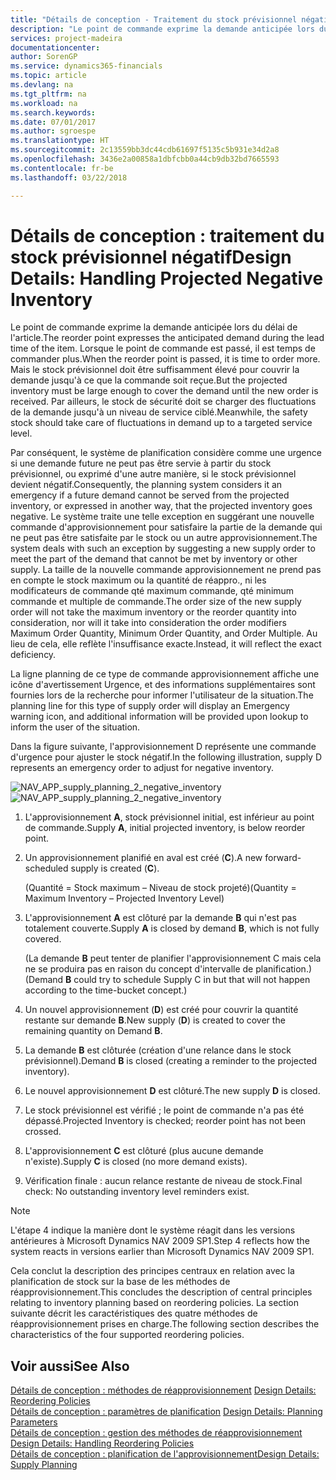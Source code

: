 ```yaml
---
title: "Détails de conception - Traitement du stock prévisionnel négatif | Microsoft Docs"
description: "Le point de commande exprime la demande anticipée lors du délai de l'article. Lorsque le point de commande est passé, il est temps de commander plus. Mais le stock prévisionnel doit être suffisamment élevé pour couvrir la demande jusqu'à ce que la commande soit reçue. Par ailleurs, le stock de sécurité doit se charger des fluctuations de la demande jusqu'à un niveau de service ciblé."
services: project-madeira
documentationcenter: 
author: SorenGP
ms.service: dynamics365-financials
ms.topic: article
ms.devlang: na
ms.tgt_pltfrm: na
ms.workload: na
ms.search.keywords: 
ms.date: 07/01/2017
ms.author: sgroespe
ms.translationtype: HT
ms.sourcegitcommit: 2c13559bb3dc44cdb61697f5135c5b931e34d2a8
ms.openlocfilehash: 3436e2a00858a1dbfcbb0a44cb9db32bd7665593
ms.contentlocale: fr-be
ms.lasthandoff: 03/22/2018

---
```

# <a name="design-details-handling-projected-negative-inventory"></a><span data-ttu-id="11d3f-106">Détails de conception : traitement du stock prévisionnel négatif</span><span class="sxs-lookup"><span data-stu-id="11d3f-106">Design Details: Handling Projected Negative Inventory</span></span>
<span data-ttu-id="11d3f-107">Le point de commande exprime la demande anticipée lors du délai de l'article.</span><span class="sxs-lookup"><span data-stu-id="11d3f-107">The reorder point expresses the anticipated demand during the lead time of the item.</span></span> <span data-ttu-id="11d3f-108">Lorsque le point de commande est passé, il est temps de commander plus.</span><span class="sxs-lookup"><span data-stu-id="11d3f-108">When the reorder point is passed, it is time to order more.</span></span> <span data-ttu-id="11d3f-109">Mais le stock prévisionnel doit être suffisamment élevé pour couvrir la demande jusqu'à ce que la commande soit reçue.</span><span class="sxs-lookup"><span data-stu-id="11d3f-109">But the projected inventory must be large enough to cover the demand until the new order is received.</span></span> <span data-ttu-id="11d3f-110">Par ailleurs, le stock de sécurité doit se charger des fluctuations de la demande jusqu'à un niveau de service ciblé.</span><span class="sxs-lookup"><span data-stu-id="11d3f-110">Meanwhile, the safety stock should take care of fluctuations in demand up to a targeted service level.</span></span>  

 <span data-ttu-id="11d3f-111">Par conséquent, le système de planification considère comme une urgence si une demande future ne peut pas être servie à partir du stock prévisionnel, ou exprimé d'une autre manière, si le stock prévisionnel devient négatif.</span><span class="sxs-lookup"><span data-stu-id="11d3f-111">Consequently, the planning system considers it an emergency if a future demand cannot be served from the projected inventory, or expressed in another way, that the projected inventory goes negative.</span></span> <span data-ttu-id="11d3f-112">Le système traite une telle exception en suggérant une nouvelle commande d'approvisionnement pour satisfaire la partie de la demande qui ne peut pas être satisfaite par le stock ou un autre approvisionnement.</span><span class="sxs-lookup"><span data-stu-id="11d3f-112">The system deals with such an exception by suggesting a new supply order to meet the part of the demand that cannot be met by inventory or other supply.</span></span> <span data-ttu-id="11d3f-113">La taille de la nouvelle commande approvisionnement ne prend pas en compte le stock maximum ou la quantité de réappro., ni les modificateurs de commande qté maximum commande, qté minimum commande et multiple de commande.</span><span class="sxs-lookup"><span data-stu-id="11d3f-113">The order size of the new supply order will not take the maximum inventory or the reorder quantity into consideration, nor will it take into consideration the order modifiers Maximum Order Quantity, Minimum Order Quantity, and Order Multiple.</span></span> <span data-ttu-id="11d3f-114">Au lieu de cela, elle reflète l'insuffisance exacte.</span><span class="sxs-lookup"><span data-stu-id="11d3f-114">Instead, it will reflect the exact deficiency.</span></span>  

 <span data-ttu-id="11d3f-115">La ligne planning de ce type de commande approvisionnement affiche une icône d'avertissement Urgence, et des informations supplémentaires sont fournies lors de la recherche pour informer l'utilisateur de la situation.</span><span class="sxs-lookup"><span data-stu-id="11d3f-115">The planning line for this type of supply order will display an Emergency warning icon, and additional information will be provided upon lookup to inform the user of the situation.</span></span>  

 <span data-ttu-id="11d3f-116">Dans la figure suivante, l'approvisionnement D représente une commande d'urgence pour ajuster le stock négatif.</span><span class="sxs-lookup"><span data-stu-id="11d3f-116">In the following illustration, supply D represents an emergency order to adjust for negative inventory.</span></span>  

 <span data-ttu-id="11d3f-117">![](media/nav_app_supply_planning_2_negative_inventory.png "NAV_APP_supply_planning_2_negative_inventory")</span><span class="sxs-lookup"><span data-stu-id="11d3f-117">![](media/nav_app_supply_planning_2_negative_inventory.png "NAV_APP_supply_planning_2_negative_inventory")</span></span>  

1.  <span data-ttu-id="11d3f-118">L'approvisionnement **A**, stock prévisionnel initial, est inférieur au point de commande.</span><span class="sxs-lookup"><span data-stu-id="11d3f-118">Supply **A**, initial projected inventory, is below reorder point.</span></span>  

2.  <span data-ttu-id="11d3f-119">Un approvisionnement planifié en aval est créé (**C**).</span><span class="sxs-lookup"><span data-stu-id="11d3f-119">A new forward-scheduled supply is created (**C**).</span></span>  

     <span data-ttu-id="11d3f-120">(Quantité = Stock maximum – Niveau de stock projeté)</span><span class="sxs-lookup"><span data-stu-id="11d3f-120">(Quantity = Maximum Inventory – Projected Inventory Level)</span></span>  

3.  <span data-ttu-id="11d3f-121">L'approvisionnement **A** est clôturé par la demande **B** qui n'est pas totalement couverte.</span><span class="sxs-lookup"><span data-stu-id="11d3f-121">Supply **A** is closed by demand **B**, which is not fully covered.</span></span>  

     <span data-ttu-id="11d3f-122">(La demande **B** peut tenter de planifier l'approvisionnement C mais cela ne se produira pas en raison du concept d'intervalle de planification.)</span><span class="sxs-lookup"><span data-stu-id="11d3f-122">(Demand **B** could try to schedule Supply C in but that will not happen according to the time-bucket concept.)</span></span>  

4.  <span data-ttu-id="11d3f-123">Un nouvel approvisionnement (**D**) est créé pour couvrir la quantité restante sur demande **B**.</span><span class="sxs-lookup"><span data-stu-id="11d3f-123">New supply (**D**) is created to cover the remaining quantity on Demand **B**.</span></span>  

5.  <span data-ttu-id="11d3f-124">La demande **B** est clôturée (création d'une relance dans le stock prévisionnel).</span><span class="sxs-lookup"><span data-stu-id="11d3f-124">Demand **B** is closed (creating a reminder to the projected inventory).</span></span>  

6.  <span data-ttu-id="11d3f-125">Le nouvel approvisionnement **D** est clôturé.</span><span class="sxs-lookup"><span data-stu-id="11d3f-125">The new supply **D** is closed.</span></span>  

7.  <span data-ttu-id="11d3f-126">Le stock prévisionnel est vérifié ; le point de commande n'a pas été dépassé.</span><span class="sxs-lookup"><span data-stu-id="11d3f-126">Projected Inventory is checked; reorder point has not been crossed.</span></span>  

8.  <span data-ttu-id="11d3f-127">L'approvisionnement **C** est clôturé (plus aucune demande n'existe).</span><span class="sxs-lookup"><span data-stu-id="11d3f-127">Supply **C** is closed (no more demand exists).</span></span>  

9. <span data-ttu-id="11d3f-128">Vérification finale : aucun relance restante de niveau de stock.</span><span class="sxs-lookup"><span data-stu-id="11d3f-128">Final check: No outstanding inventory level reminders exist.</span></span>  

> [!NOTE]  
>  <span data-ttu-id="11d3f-129">L'étape 4 indique la manière dont le système réagit dans les versions antérieures à Microsoft Dynamics NAV 2009 SP1.</span><span class="sxs-lookup"><span data-stu-id="11d3f-129">Step 4 reflects how the system reacts in versions earlier than Microsoft Dynamics NAV 2009 SP1.</span></span>  

 <span data-ttu-id="11d3f-130">Cela conclut la description des principes centraux en relation avec la planification de stock sur la base de les méthodes de réapprovisionnement.</span><span class="sxs-lookup"><span data-stu-id="11d3f-130">This concludes the description of central principles relating to inventory planning based on reordering policies.</span></span> <span data-ttu-id="11d3f-131">La section suivante décrit les caractéristiques des quatre méthodes de réapprovisionnement prises en charge.</span><span class="sxs-lookup"><span data-stu-id="11d3f-131">The following section describes the characteristics of the four supported reordering policies.</span></span>  

## <a name="see-also"></a><span data-ttu-id="11d3f-132">Voir aussi</span><span class="sxs-lookup"><span data-stu-id="11d3f-132">See Also</span></span>  
 <span data-ttu-id="11d3f-133">[Détails de conception : méthodes de réapprovisionnement](design-details-reordering-policies.md) </span><span class="sxs-lookup"><span data-stu-id="11d3f-133">[Design Details: Reordering Policies](design-details-reordering-policies.md) </span></span>  
 <span data-ttu-id="11d3f-134">[Détails de conception : paramètres de planification](design-details-planning-parameters.md) </span><span class="sxs-lookup"><span data-stu-id="11d3f-134">[Design Details: Planning Parameters](design-details-planning-parameters.md) </span></span>  
 <span data-ttu-id="11d3f-135">[Détails de conception : gestion des méthodes de réapprovisionnement](design-details-handling-reordering-policies.md) </span><span class="sxs-lookup"><span data-stu-id="11d3f-135">[Design Details: Handling Reordering Policies](design-details-handling-reordering-policies.md) </span></span>  
 [<span data-ttu-id="11d3f-136">Détails de conception : planification de l'approvisionnement</span><span class="sxs-lookup"><span data-stu-id="11d3f-136">Design Details: Supply Planning</span></span>](design-details-supply-planning.md)

